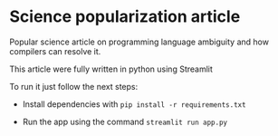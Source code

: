 # Science popularization article 

Popular science article on programming language ambiguity and how compilers can resolve it.

This article were fully written in python using Streamlit

To run it just follow the next steps:

- Install dependencies with `pip install -r requirements.txt`

- Run the app using the command `streamlit run app.py`
